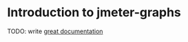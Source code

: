 # Introduction to jmeter-graphs

TODO: write [great documentation](http://jacobian.org/writing/great-documentation/what-to-write/)
